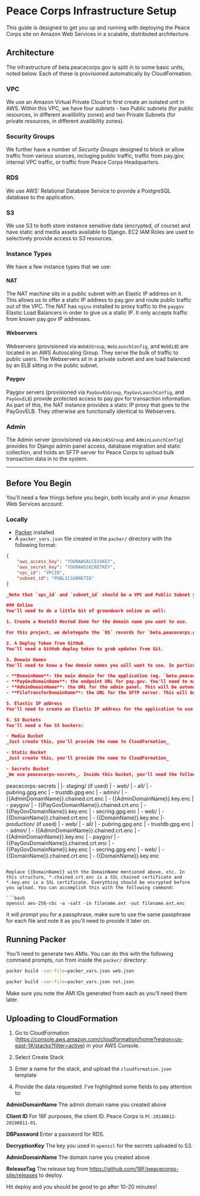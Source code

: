 Peace Corps Infrastructure Setup
================================

This guide is designed to get you up and running with deploying the Peace Corps site on Amazon Web Services in a scalable, distributed architecture.

## Architecture
The infrastructure of beta.peacecorps.gov is split in to some basic units, noted below. Each of these is provisioned automatically by CloudFormation.

### VPC
We use an Amazon Virtual Private Cloud to first create an isolated unit in AWS. Within this VPC, we have four _subnets_ - two Public subnets (for public resources, in different availibility zones) and two Private Subnets (for private resources, in different availibility zones).

### Security Groups
We further have a number of _Security Groups_ designed to block or allow traffic from various sources, incluging public traffic, traffic from pay.gov, internal VPC traffic, or traffic from Peace Corps Headquarters.

### RDS
We use AWS' Relational Database Service to provide a PostgreSQL database to the application.

### S3
We use S3 to both store instance sensitive data (encrypted, of course) and have static and media assets available to Django. EC2 IAM Roles are used to selectively provide access to S3 resources.

### Instance Types
We have a few instance types that we use:

#### NAT
The NAT machine sits in a public subnet with an Elastic IP address on it. This allows us to offer a static IP address to pay.gov and route public traffic out of the VPC. The NAT has `nginx` installed to proxy traffic to the `paygov` Elastic Load Balancers in order to give us a static IP. It only accepts traffic from known pay.gov IP addresses.

#### Webservers
Webservers (provisioned via `WebASGroup`, `WebLaunchConfig`, and `WebELB`) are located in an AWS Autoscaling Group. They serve the bulk of traffic to public users. The Webservers sit in a private subnet and are load balanced by an ELB sitting in the public subnet.

#### Paygov
Paygov servers (provisioned via `PayGovASGroup`, `PayGovLaunchConfig`, and `PayGovELB`) provide protected access to pay.gov for transaction information. As part of this, the NAT instance provides a static IP proxy that goes to the PayGovELB. They otherwise are functionally identical to Webservers.

### Admin
The Admin server (provisioned via `AdminASGroup` and `AdminLaunchConfig`) provides for Django admin panel access, database migration and static collection, and holds an SFTP server for Peace Corps to upload bulk transaction data in to the system.

---

## Before You Begin
You'll need a few things before you begin, both locally and in your Amazon Web Services account:

### Locally
- [Packer](https://www.packer.io) installed
- A `packer_vars.json` file created in the `packer/` directory with the following format:

```json
{
    "aws_access_key": "YOURAWSACCESSKEY",
    "aws_secret_key": "YOURAWSSECRETKEY",
    "vpc_id": "VPCID",
    "subnet_id": "PUBLICSUBNETID"
}

_Note that `vpc_id` and `subnet_id` should be a VPC and Public Subnet you create in AWS just for Packer. Don't use the VPC for the production application here._

### Online
You'll need to do a little bit of groundwork online as well:

1. Create a Route53 Hosted Zone for the domain name you want to use.

For this project, we deletegate the `NS` records for `beta.peacecorps.gov` to Route53. Keep the Hosted Zone ID Route 53 provides you handy as you'll need it later.

2. A Deploy Token from GitHub
You'll need a GitHub deploy token to grab updates from Git.

3. Domain Names
You'll need to know a few domain names you will want to use. In particular:

- **DomainName**: the main domain for the application (eg. `beta.peacecorps.gov`). You'll need to manually create this in Route 53 and point an `ALIAS` to the `WebELB` after the stack is created.
- **PayGovDomainName**: the endpoint URL for pay.gov. You'll need to manually create this in Route 53 and point an `A` to the `NAT` Elastic IP address after the stack is created.
- **AdminDomainName**: the URL for the admin panel. This will be automatically created by the stack.
- **FileTransferDomainName**: the URL for the SFTP server. This will be automatically created by the stack.

5. Elastic IP address
You'll need to create an Elastic IP address for the application to use and note the `AllocationID`, which you'll need later.

6. S3 Buckets
You'll need a few S3 buckers:

- Media Bucket
_Just create this, you'll provide the name to CloudFormation_

- Static Bucket
_Just create this, you'll provide the name to CloudFormation_

- Secrets Bucket
_We use peacecorps-secrets_. Inside this bucket, you'll need the following organizational structure.

```
peacecorps-secrets
|
|- staging/ (if used)
|  - web/
|    - all/
|      - pubring.gpg.enc
|      - trustdb.gpg.enc
|    - admin/
|      - {{AdminDomainName}}.chained.crt.enc
|      - {{AdminDomainName}}.key.enc
|    - paygov/
|      - {{PayGovDomainName}}.chained.crt.enc
|      - {{PayGovDomainName}}.key.enc
|      - secring.gpg.enc
|    - web/
|      - {{DomainName}}.chained.crt.enc
|      - {{DomainName}}.key.enc
|- production/ (if used)
|  - web/
|    - all/
|      - pubring.gpg.enc
|      - trustdb.gpg.enc
|    - admin/
|      - {{AdminDomainName}}.chained.crt.enc
|      - {{AdminDomainName}}.key.enc
|    - paygov/
|      - {{PayGovDomainName}}.chained.crt.enc
|      - {{PayGovDomainName}}.key.enc
|      - secring.gpg.enc
|    - web/
|      - {{DomainName}}.chained.crt.enc
|      - {{DomainName}}.key.enc
```

Replace {{DomainName}} with the DomainName mentioned above, etc. In this structure, *.chained.crt.enc is a SSL chained certificate and *.key.enc is a SSL certificate. Everything should be encrypted before you upload. You can accomplish this with the following command:

```bash
openssl aes-256-cbc -a -salt -in filename.ext -out filename.ext.enc
```

It will prompt you for a passphrase, make sure to use the same passphrase for each file and note it as you'll need to provide it later on.


## Running Packer
You'll need to generate two AMIs. You can do this with the following command prompts, run from inside the `packer/` directory:

```bash
packer build -var-file=packer_vars.json web.json
```

```bash
packer build -var-file=packer_vars.json nat.json
```

Make sure you note the AMI IDs generated from each as you'll need them later.

## Uploading to CloudFormation

1. Go to CloudFormation (https://console.aws.amazon.com/cloudformation/home?region=us-east-1#/stacks?filter=active) in your AWS Console.

2. Select Create Stack

3. Enter a name for the stack, and upload the `cloudformation.json` template

4. Provide the data requested. I've highlighted some fields to pay attention to:

**AdminDomainName**
The admin domain name you created above

**Client ID**
For 18F purposes, the client ID. Peace Corps is `PC-20140812-20190811-01`.

**DBPassword**
Enter a password for RDS.

**DecryptionKey**
The key you used in `openssl` for the secrets uploaded to S3.

**AdminDomainName**
The domain name you created above

**ReleaseTag**
The release tag from https://github.com/18F/peacecorps-site/releases to deploy.

Hit deploy and you should be good to go after 10-20 minutes!
